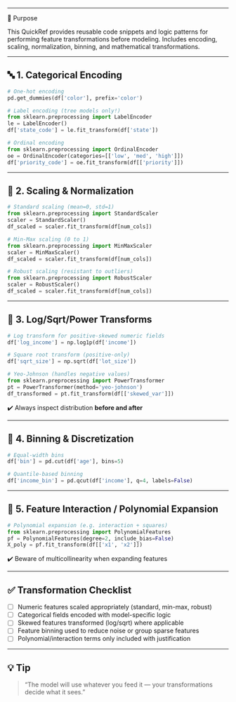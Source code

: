 ___
🎯 Purpose

This QuickRef provides reusable code snippets and logic patterns for performing feature transformations before modeling. Includes encoding, scaling, normalization, binning, and mathematical transformations.

---

## 🔤 1. Categorical Encoding

```python
# One-hot encoding
pd.get_dummies(df['color'], prefix='color')

# Label encoding (tree models only!)
from sklearn.preprocessing import LabelEncoder
le = LabelEncoder()
df['state_code'] = le.fit_transform(df['state'])

# Ordinal encoding
from sklearn.preprocessing import OrdinalEncoder
oe = OrdinalEncoder(categories=[['low', 'med', 'high']])
df['priority_code'] = oe.fit_transform(df[['priority']])
```

---

## 📏 2. Scaling & Normalization

```python
# Standard scaling (mean=0, std=1)
from sklearn.preprocessing import StandardScaler
scaler = StandardScaler()
df_scaled = scaler.fit_transform(df[num_cols])

# Min-Max scaling (0 to 1)
from sklearn.preprocessing import MinMaxScaler
scaler = MinMaxScaler()
df_scaled = scaler.fit_transform(df[num_cols])

# Robust scaling (resistant to outliers)
from sklearn.preprocessing import RobustScaler
scaler = RobustScaler()
df_scaled = scaler.fit_transform(df[num_cols])
```

---

## 🧮 3. Log/Sqrt/Power Transforms

```python
# Log transform for positive-skewed numeric fields
df['log_income'] = np.log1p(df['income'])

# Square root transform (positive-only)
df['sqrt_size'] = np.sqrt(df['lot_size'])

# Yeo-Johnson (handles negative values)
from sklearn.preprocessing import PowerTransformer
pt = PowerTransformer(method='yeo-johnson')
df_transformed = pt.fit_transform(df[['skewed_var']])
```

✔️ Always inspect distribution **before and after**

---

## 🧱 4. Binning & Discretization

```python
# Equal-width bins
df['bin'] = pd.cut(df['age'], bins=5)

# Quantile-based binning
df['income_bin'] = pd.qcut(df['income'], q=4, labels=False)
```

---

## 🔀 5. Feature Interaction / Polynomial Expansion

```python
# Polynomial expansion (e.g. interaction + squares)
from sklearn.preprocessing import PolynomialFeatures
pf = PolynomialFeatures(degree=2, include_bias=False)
X_poly = pf.fit_transform(df[['x1', 'x2']])
```

✔️ Beware of multicollinearity when expanding features

---

## ✅ Transformation Checklist

* [ ] Numeric features scaled appropriately (standard, min-max, robust)
* [ ] Categorical fields encoded with model-specific logic
* [ ] Skewed features transformed (log/sqrt) where applicable
* [ ] Feature binning used to reduce noise or group sparse features
* [ ] Polynomial/interaction terms only included with justification

---

## 💡 Tip

> “The model will use whatever you feed it — your transformations decide what it sees.”
